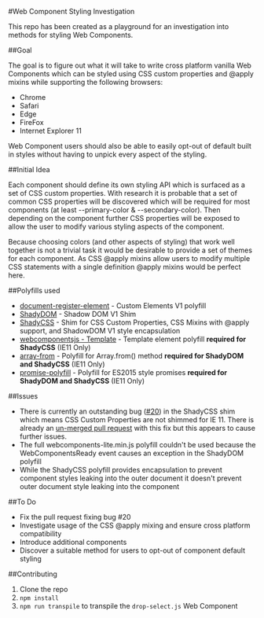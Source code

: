 #Web Component Styling Investigation

This repo has been created as a playground for an investigation into methods for styling Web Components.

##Goal

The goal is to figure out what it will take to write cross platform vanilla Web Components which can be styled using CSS custom properties and @apply mixins while supporting the following browsers:

* Chrome
* Safari
* Edge
* FireFox
* Internet Explorer 11

Web Component users should also be able to easily opt-out of default built in styles without having to unpick every aspect of the styling.

##Initial Idea

Each component should define its own styling API which is surfaced as a set of CSS custom properties. With research it is probable that a set of common CSS properties will be discovered which will be required for most components (at least --primary-color & --secondary-color). Then depending on the component further CSS properties will be exposed to allow the user to modify various styling aspects of the component.

Because choosing colors (and other aspects of styling) that work well together is not a trivial task it would be desirable to provide a set of themes for each component. As CSS @apply mixins allow users to modify multiple CSS statements with a single definition @apply mixins would be perfect here.

##Polyfills used

* [document-register-element](https://github.com/WebReflection/document-register-element) - Custom Elements V1 polyfill
* [ShadyDOM](https://github.com/webcomponents/shadydom) - Shadow DOM V1 Shim
* [ShadyCSS](https://github.com/webcomponents/shadycss) - Shim for CSS Custom Properties, CSS Mixins with @apply support, and ShadowDOM V1 style encapsulation
* [webcomponentsjs - Template](https://github.com/webcomponents/webcomponentsjs/blob/master/src/Template/Template.js) - Template element polyfill **required for ShadyCSS** (IE11 Only)
* [array-from](https://developer.mozilla.org/en/docs/Web/JavaScript/Reference/Global_Objects/Array/from) - Polyfill for Array.from() method **required for ShadyDOM and ShadyCSS** (IE11 Only)
* [promise-polyfill](https://github.com/taylorhakes/promise-polyfill) - Polyfill for ES2015 style promises **required for ShadyDOM and ShadyCSS** (IE11 Only)

##Issues

* There is currently an outstanding bug ([#20](https://github.com/webcomponents/shadycss/issues/20)) in the ShadyCSS shim which means CSS Custom Properties are not shimmed for IE 11. There is already an [un-merged pull request](https://github.com/webcomponents/shadycss/pull/23) with this fix but this appears to cause further issues.
* The full webcomponents-lite.min.js polyfill couldn't be used because the WebComponentsReady event causes an exception in the ShadyDOM polyfill
* While the ShadyCSS polyfill provides encapsulation to prevent component styles leaking into the outer document it doesn't prevent outer document style leaking into the component

##To Do

* Fix the pull request fixing bug #20
* Investigate usage of the CSS @apply mixing and ensure cross platform compatibility
* Introduce additional components
* Discover a suitable method for users to opt-out of component default styling

##Contributing

1. Clone the repo
2. `npm install`
3. `npm run transpile` to transpile the `drop-select.js` Web Component